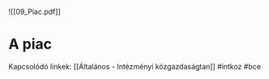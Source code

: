 ![[09_Piac.pdf]]
# A piac


Kapcsolódó linkek:
[[Általános - Intézményi közgazdaságtan]]
#intkoz 
#bce
